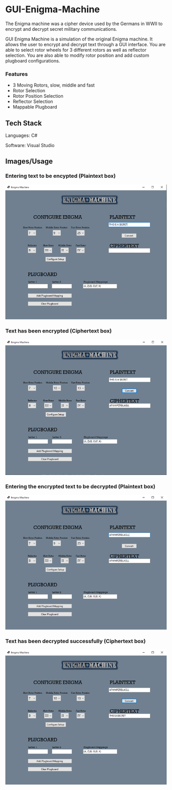 # GUI-Enigma-Machine

The Enigma machine was a cipher device used by the Germans in WWII to encrypt and decrypt secret military communications.

GUI Enigma Machine is a simulation of the original Enigma machine. It allows the user to encrypt and decrypt text through a GUI interface. You are able to select rotor wheels for 3 different rotors as well as reflector selection. You are also able to modify rotor position and add custom plugboard configurations.

### Features
- 3 Moving Rotors, slow, middle and fast
- Rotor Selection
- Rotor Position Selection
- Reflector Selection
- Mappable Plugboard

## Tech Stack

Languages: C#

Software: Visual Studio

## Images/Usage

### Entering text to be encypted (Plaintext box)

![Enigma Machine Part 1](Images/EnigmaPart1.png)

### Text has been encrypted (Ciphertext box)

![Enigma Machine Part 1](Images/EnigmaPart2.png)

### Entering the encrypted text to be decrypted (Plaintext box)

![Enigma Machine Part 1](Images/EnigmaPart3.png)

### Text has been decrypted successfully (Ciphertext box)

![Enigma Machine Part 1](Images/EnigmaPart4.png)
